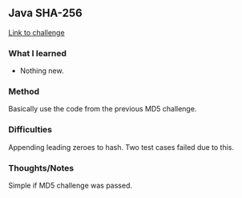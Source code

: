 ## Java SHA-256

[Link to challenge](https://www.hackerrank.com/challenges/sha-256)

### What I learned
- Nothing new.

### Method
Basically use the code from the previous MD5 challenge.

### Difficulties
Appending leading zeroes to hash. Two test cases failed due to this.

### Thoughts/Notes
Simple if MD5 challenge was passed.
